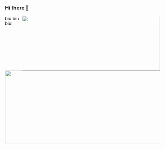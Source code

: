 ### Hi there 👋

<!-- <a href="https://github.com/sudong0701/sudong0701"> -->
  <img align="right" width="450" height="180" src="https://github-readme-stats.vercel.app/api?username=sudong0701&show_icons=true&text_color=24292e&bg_color=ffffff&hide_title=true">
<!-- </a> -->

<!-- <a href="https://github.com/sudong0701/sudong0701"> -->
  <img align="right" width="600" height="240" src="https://github-readme-stats.vercel.app/api/top-langs/?username=sudong0701&layout=compact">
<!-- </a> -->


biu biu biu!
